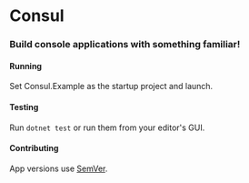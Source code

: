 # Consul
### Build console applications with something familiar!

#### Running
Set Consul.Example as the startup project and launch.

#### Testing
Run `dotnet test` or run them from your editor's GUI.

#### Contributing
App versions use [SemVer](https://semver.org/).

